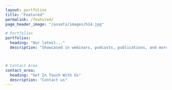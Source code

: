 ```yaml
---
layout: portfolios
title: "Featured"
permalink: /featured/
page_header_image: "/assets/images/h14.jpg"

# Portfolios
portfolios:
  heading: "Our latest..."
  description: "Showcased in webinars, podcasts, publications, and more..."



# Contact Area
contact_area:
  heading: "Get In Touch With Us"
  description: "Contact us"
---
```


